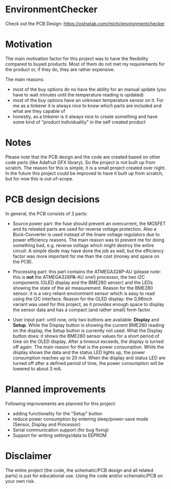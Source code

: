 # EnvironmentChecker

Check out the PCB Design: https://oshwlab.com/michi/environmentchecker

# Motivation

The main motivation factor for this project was to have the flexibility compared to buyed products. 
Most of them do not met my requirements for the product or, if they do, they are rather expensive. 

The main reasons:
- most of the buy options do no have the ability for an manual update (you have to wait minutes until the temperature reading is updated)
- most of the buy options have an unknown temperature sensor on it. For me as a tinkerer it is always nice to know which parts are included and what are they capable of 
- honestly, as a tinkerer is it always nice to create something and have some kind of "product individuality" in the self created product

# Notes

Please note that the PCB design and the code are created based on other code parts (like Adafruit GFX library). So the project is not built up from scratch.
The reason for this is simple, it is a small project created over night. In the future this project could be improved to have it built up from scratch, but for now this is out-of-scope. 

# PCB design decisions

In general, the PCB consists of 3 parts:
- Source power part: the fuse should prevent an overcurrent, the MOSFET and its releated parts are used for reverse voltage protection. Also a Buck-Converter is used instead of the linare voltage regulators due to power efficiency reasons.
The main reason was to prevent me for doing something bad, e.g. reverse voltage which might destroy the entire circuit. A simple diode may have done the job as well, but the efficiency factor was more important for me than the cost (money and space on the PCB).

- Processing part: this part contains the ATMEGA328P-AU (please note: this is __not__ the ATMEGA328P~~B~~-AU one!) processor, the two I2C components (OLED display and the BME280 sensor) and the LEDs showing the state of the air measurement. 
Reason for the BME280 sensor: it is a very reliant environment sensor which is easy to read using the I2C interface.
Reason for the OLED display: the 0,96inch variant was used for this project, as it provides enough space to display the sensor data and has a compact (and rather small) form factor.

- User input part: until now, only two buttons are available: __Display__ and __Setup__. While the Display button is showing the current BME280 reading on the display, the Setup button is currently not used. 
What the Display button does: it shows the BME280 sensor values for a short period of time on the OLED display. After a timeout exceeds, the display is turned off again. The main reason for that is the power consumption. While the display shows the data and the status LED lights up, the power consumption reaches up to 20 mA. 
When the display and status LED are turned off after a defined period of time, the power consumption will be lowered to about 3 mA. 

# Planned improvements

Following improvements are planned for this project:
- adding functionality for the "Setup" button
- reduce power consumption by entering sleep/power-save mode (Sensor, Display and Processor)
- Serial communication support (for bug fixing)
- Support for writing settings/data to EEPROM

# Disclaimer 
The entire project (the code, the schematic/PCB design and all related parts) is just for educational use. Using the code and/or schematic/PCB on your own risk. 
